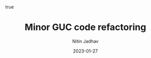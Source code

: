 ---
author: Nitin Jadhav
title: Minor GUC code refactoring
date: 2023-01-27
commiturl: "https://github.com/postgres/postgres/commit/e4e89eb5bbfdae30349b38344e9c604411174f6b"
section: "authored"
pin: true
math: true
mermaid: true
---